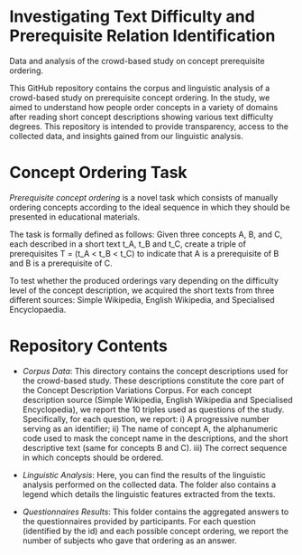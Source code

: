 # Investigating Text Difficulty and Prerequisite Relation Identification
Data and analysis of the crowd-based study on concept prerequisite ordering.

This GitHub repository contains the corpus and linguistic analysis of a crowd-based study on prerequisite concept ordering. 
In the study, we aimed to understand how people order concepts in a variety of domains after reading short concept descriptions showing various text difficulty degrees. 
This repository is intended to provide transparency, access to the collected data, and insights gained from our linguistic analysis.

# Concept Ordering Task

*Prerequisite concept ordering* is a novel task which consists of manually ordering concepts according to the ideal sequence in which they should be presented in educational materials. 

The task is formally defined as follows: 
Given three concepts A, B, and C, each described in a short text t_A, t_B and t_C, create a triple of prerequisites T = (t_A < t_B < t_C) to indicate that A is a prerequisite of B and B is a prerequisite of C. 

To test whether the produced orderings vary depending on the difficulty level of the concept description, we acquired the short texts from three different sources: Simple Wikipedia, English Wikipedia, and Specialised Encyclopaedia.

# Repository Contents
- *Corpus Data*: This directory contains the concept descriptions used for the crowd-based study. These descriptions constitute the core part of the Concept Description Variations Corpus. For each concept description source (Simple Wikipedia, English Wikipedia and Specialised Encyclopedia), we report the 10 triples used as questions of the study. Specifically, for each question, we report:
i) A progressive number serving as an identifier;
ii) The name of concept A, the alphanumeric code used to mask the concept name in the descriptions, and the short descriptive text (same for concepts B and C).
iii) The correct sequence in which concepts should be ordered.
  
- *Linguistic Analysis*: Here, you can find the results of the linguistic analysis performed on the collected data. The folder also contains a legend which details the linguistic features extracted from the texts.

- *Questionnaires Results*: This folder contains the aggregated answers to the questionnaires provided by participants. For each question (identified by the id) and each possible concept ordering, we report the number of subjects who gave that ordering as an answer. 
